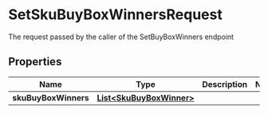 

# SetSkuBuyBoxWinnersRequest

The request passed by the caller of the SetBuyBoxWinners endpoint

## Properties

| Name | Type | Description | Notes |
|------------ | ------------- | ------------- | -------------|
|**skuBuyBoxWinners** | [**List&lt;SkuBuyBoxWinner&gt;**](SkuBuyBoxWinner.md) |  |  |



